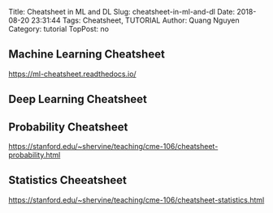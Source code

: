 Title: Cheatsheet in ML and DL
Slug: cheatsheet-in-ml-and-dl
Date: 2018-08-20 23:31:44
Tags: Cheatsheet, TUTORIAL
Author: Quang Nguyen
Category: tutorial
TopPost: no


## Machine Learning Cheatsheet
https://ml-cheatsheet.readthedocs.io/

## Deep Learning Cheatsheet

## Probability Cheatsheet
https://stanford.edu/~shervine/teaching/cme-106/cheatsheet-probability.html

## Statistics Cheeatsheet
https://stanford.edu/~shervine/teaching/cme-106/cheatsheet-statistics.html


